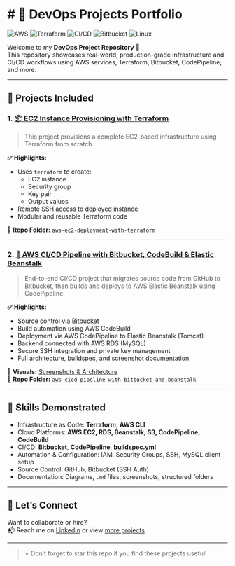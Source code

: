 # # 🚀 DevOps Projects Portfolio

![AWS](https://img.shields.io/badge/AWS-Developer-orange?logo=amazon-aws)
![Terraform](https://img.shields.io/badge/IaC-Terraform-blueviolet?logo=terraform)
![CI/CD](https://img.shields.io/badge/CI--CD-CodePipeline-blue)
![Bitbucket](https://img.shields.io/badge/SCM-Bitbucket-blue?logo=bitbucket)
![Linux](https://img.shields.io/badge/OS-Linux-lightgrey?logo=linux)


Welcome to my **DevOps Project Repository** 👋  
This repository showcases real-world, production-grade infrastructure and CI/CD workflows using AWS services, Terraform, Bitbucket, CodePipeline, and more.

---

## 📁 Projects Included

### 1. [📦 EC2 Instance Provisioning with Terraform](./aws-ec2-deployment-with-terraform)

> This project provisions a complete EC2-based infrastructure using Terraform from scratch.

**✅ Highlights:**
- Uses `terraform` to create:
  - EC2 instance
  - Security group
  - Key pair
  - Output values
- Remote SSH access to deployed instance
- Modular and reusable Terraform code

**🔗 Repo Folder:** [`aws-ec2-deployment-with-terraform`](./aws-ec2-deployment-with-terraform)

---

### 2. [🚀 AWS CI/CD Pipeline with Bitbucket, CodeBuild & Elastic Beanstalk](./aws-cicd-pipeline-with-bitbucket-and-beanstalk)

> End-to-end CI/CD project that migrates source code from GitHub to Bitbucket, then builds and deploys to AWS Elastic Beanstalk using CodePipeline.

**✅ Highlights:**
- Source control via Bitbucket
- Build automation using AWS CodeBuild
- Deployment via AWS CodePipeline to Elastic Beanstalk (Tomcat)
- Backend connected with AWS RDS (MySQL)
- Secure SSH integration and private key management
- Full architecture, buildspec, and screenshot documentation

**📸 Visuals:** [Screenshots & Architecture](https://github.com/Prafful-018/DevOps-Project/tree/main/aws-cicd-pipeline-with-bitbucket-and-beanstalk/Screenshots)  
**🔗 Repo Folder:** [`aws-cicd-pipeline-with-bitbucket-and-beanstalk`](./aws-cicd-pipeline-with-bitbucket-and-beanstalk)

---

## 📌 Skills Demonstrated

- Infrastructure as Code: **Terraform**, **AWS CLI**
- Cloud Platforms: **AWS EC2, RDS, Beanstalk, S3, CodePipeline, CodeBuild**
- CI/CD: **Bitbucket**, **CodePipeline**, **buildspec.yml**
- Automation & Configuration: IAM, Security Groups, SSH, MySQL client setup
- Source Control: GitHub, Bitbucket (SSH Auth)
- Documentation: Diagrams, `.md` files, screenshots, structured folders

---

## 📧 Let’s Connect

Want to collaborate or hire?  
📬 Reach me on [LinkedIn](https://www.linkedin.com/in/prafful-mishra/) or view [more projects](https://github.com/Prafful-018)

---

> ⭐ Don’t forget to star this repo if you find these projects useful!


